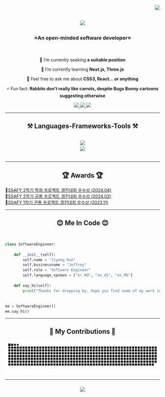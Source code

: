 <img align="right" src="https://visitor-badge.laobi.icu/badge?page_id=ssafyjiyong.ssafyjiyong" />

<h1 align="center">
    <img src="https://readme-typing-svg.herokuapp.com/?font=Righteous&size=35&center=true&vCenter=true&width=500&height=70&duration=3000&lines=Hi+There!+👋;+I'm+Jiyong+Kim😊;" />
</h1>

<h3 align="center">⭐An open-minded software developer⭐</h3>

<br/>

<div align="center">
 
 🔭 I’m currently seeking **a suitable position**
 
 🌱 I’m currently learning **Next.js, Three.js**

 💬 Feel free to ask me about **CSS3, React... or anything**

 ⚡ Fun fact: **Rabbits don't really like carrots, despite Bugs Bunny cartoons suggesting otherwise**
 
 </div>
 
<div align="center"> 
  <a href="mailto:aop8021@gmail.com">
    <img src="https://img.shields.io/badge/Gmail-333333?style=for-the-badge&logo=gmail&logoColor=red" />
  </a>
  <a href="https://open.kakao.com/o/grSbqTFf" >
    <img src="https://img.shields.io/badge/Kakaotalk-ECD53F?style=for-the-badge&logo=kakaotalk&logoColor=grey" />
  </a>
  <a href="https://github.com/ssafyjiyong/Portfolio-Site" >
     <img src="https://img.shields.io/badge/Portfolio-FF5722?style=for-the-badge&logo=todoist&logoColor=white" /> 
    <!-- sqlite, safari, google-chrome are other good icon options -->
  </a>
</div>

 <hr/>
 
<h2 align="center">⚒️ Languages-Frameworks-Tools ⚒️</h2>
<br/>
<div align="center">
    <img src="https://skillicons.dev/icons?i=javascript,typescript,python,react,threejs,vue,nodejs,vite,pinia,vscode,linux" /><br>
    <img src="https://skillicons.dev/icons?i=html,css,bootstrap,tailwind,styledcomponents,django,sqlite,docker,notion,git,github" />
  
  <br>
</div>

<br/>
<hr/>

  <h2 align="center">🏆 Awards 🏆</h2>
<!-- 🥉<a href="https://github.com/ssafyjiyong/ConstellationWatchingService">SSAFY 2학기 자율 프로젝트 경진대회 우수상 (2024.05)</a>
<br/> -->
🥉<a href="https://github.com/ssafyjiyong/FutsalAnalysisApp">SSAFY 2학기 특화 프로젝트 경진대회 우수상 (2024.04)</a>
<br/>
🥇<a href="https://github.com/ssafyjiyong/FishingAssistantApp">SSAFY 2학기 공통 프로젝트 경진대회 우수상 (2024.02)</a>
<br/>
🥈<a href="https://github.com/ssafyjiyong/MovieRecommendationWeb">SSAFY 1학기 관통 프로젝트 경진대회 우수상 (2023.11)</a>
<br/>
<hr/>

<h2 align="center"> 😊 Me In Code 😊 </h2>
<br>

```python
class SoftwareEngineer:

    def __init__(self):
        self.name = "Jiyong Kim"
        self.businessname = "Jeffrey"
        self.role = "Software Engineer"
        self.language_spoken = ["kr_KO", "en_US", "es_MX"]

    def say_hi(self):
        print("Thanks for dropping by, hope you find some of my work interesting.")


me = SoftwareEngineer()
me.say_hi()
```

<hr/>

<div align="center">
  <h2>🐍 My Contributions 🐍</h2>
  <img alt="snake eating my contributions" src="https://raw.githubusercontent.com/ssafyjiyong/ssafyjiyong/output/github-contribution-grid-snake.svg" />
  
  <br/>
</div>

<hr/>

<h3 align="center">
    <img src="https://readme-typing-svg.herokuapp.com/?font=Righteous&size=25&center=true&vCenter=true&width=500&height=70&duration=4000&lines=Thanks+for+visiting!+✌️;+Shoot+me+a+message+on+Kakaotalk+📞;I'm+always+down+to+collab+😎">
</h3>

<!--
**ssafyjiyong/ssafyjiyong** is a ✨ _special_ ✨ repository because its `README.md` (this file) appears on your GitHub profile.

Here are some ideas to get you started:

- 🔭 I’m currently working on ...
- 🌱 I’m currently learning ...
- 👯 I’m looking to collaborate on ...
- 🤔 I’m looking for help with ...
- 💬 Ask me about ...
- 📫 How to reach me: ...
- 😄 Pronouns: ...
- ⚡ Fun fact: ...
-->
